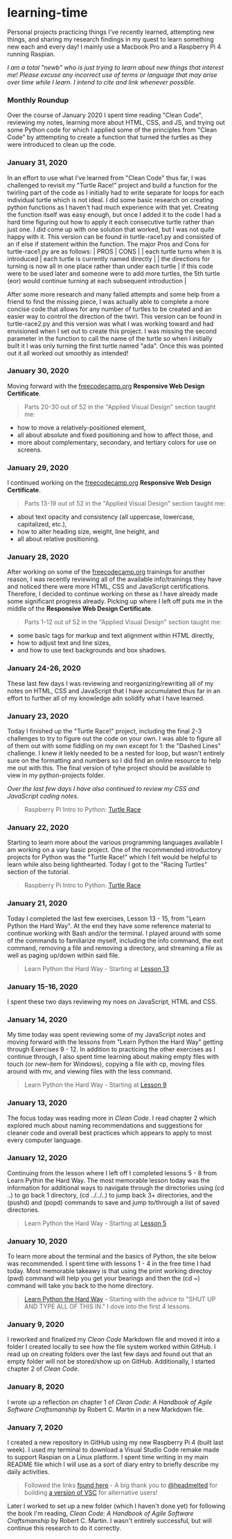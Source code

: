 # learning-time
Personal projects practicing things I've recently learned, attempting new things, and sharing my research findings in my quest to learn something new each and every day! I mainly use a Macbook Pro and a Raspberry Pi 4 running Raspian.

*I am a total "newb" who is just trying to learn about new things that interest me! Please excuse any incorrect use of terms or language that may arise over time while I learn. I intend to cite and link whenever possible.*


### Monthly Roundup
Over the course of January 2020 I spent time reading "Clean Code", reviewing my notes, learning more about HTML, CSS, and JS, and trying out some Python code for which I applied some of the principles from "Clean Code" by atttempting to create a function that turned the turtles as they were introduced to clean up the code. 

### January 31, 2020 
In an effort to use what I've learned from "Clean Code" thus far, I was challenged to revisit my "Turtle Race!" project and build a function for the twirling part of the code as I initially had to write separate for loops for each individual turtle which is not ideal. I did some basic research on creating python functions as I haven't had much experience with that yet. Creating the function itself was easy enough, but once I added it to the code I had a hard time figuring out how to apply it each consecutive turtle rather than just one. I did come up with one solution that worked, but I was not quite happy with it. This version can be found in turtle-race1.py and consisted of an if else if statement within the function. The major Pros and Cons for turtle-race1.py are as follows:
| PROS | CONS |
| each turtle turns when it is introduced | each turtle is currently named directly |
| the directions for turning is now all in one place rather than under each turtle | if this code were to be used later and someone were to add more turtles, the 5th turtle (eor) would continue turning at each subsequent introduction |

After some more research and many failed attempts and some help from a friend to find the missing piece, I was actually able to complete a more concise code that allows for any number of turtles to be created and an easier way to control the direction of the twirl. This version can be found in turtle-race2.py and this version was what I was working toward and had envisioned when I set out to create this project. I was missing the second parameter in the function to call the name of the turtle so when I initially built it I was only turning the first turtle named "ada". Once this was pointed out it all worked out smoothly as intended!

### January 30, 2020
Moving forward with the [freecodecamp.org](https://www.freecodecamp.org/learn) **Responsive Web Design Certificate**.

> Parts 20-30 out of 52 in the "Applied Visual Design" section taught me:
- how to move a relatively-positioned element,
- all about absolute and fixed positioning and how to affect those, and 
- more about complementary, secondary, and tertiary colors for use on screens.

### January 29, 2020
I continued working on the [freecodecamp.org](https://www.freecodecamp.org/learn) **Responsive Web Design Certificate**. 

> Parts 13-19 out of 52 in the "Applied Visual Design" section taught me:
- about text opacity and consistency (all uppercase, lowercase, capitalized, etc.),
- how to alter heading size, weight, line height, and 
- all about relative positioning.

### January 28, 2020
After working on some of the [freecodecamp.org](https://www.freecodecamp.org/learn) trainings for another reason, I was recently reviewing all of the available info/trainings they have and noticed there were more HTML, CSS and JavaScript certifications. Therefore, I decided to continue working on these as I have already made some significant progress already. Picking up where I left off puts me in the middle of the **Responsive Web Design Certificate**.

> Parts 1-12 out of 52 in the "Applied Visual Design" section taught me:
- some basic tags for markup and text alignment within HTML directly, 
- how to adjust text and line sizes,
- and how to use text backgrounds and box shadows.

### January 24-26, 2020
These last few days I was reviewing and reorganizing/rewriting all of my notes on HTML, CSS and JavaScript that I have accumulated thus far in an effort to further all of my knowledge adn solidify what I have learned.

### January 23, 2020
Today I finished up the "Turtle Race!" project, including the final 2-3 challenges to try to figure out the code on your own. I was able to figure all of them out with some fiddling on my own except for 1: the "Dashed Lines" challenge. I knew it liekly needed to be a nested for loop, but wasn't entirely sure on the formatting and numbers so I did find an online resource to help me out with this. The final version of tyhe project should be available to view in my python-projects folder.

*Over the last few days I have also continued to review my CSS and JavaScript coding notes.*

> Raspberry Pi Intro to Python: [Turtle Race](https://projects.raspberrypi.org/en/projects/turtle-race)

### January 22, 2020
Starting to learn more about the various programming languages available I am working on a vary basic project. One of the recommended introductory projects for Python was the "Turtle Race!" which I felt would be helpful to learn while also being lighthearted. Today I got to the "Racing Turtles" section of the tutorial.

> Raspberry Pi Intro to Python: [Turtle Race](https://projects.raspberrypi.org/en/projects/turtle-race)

### January 21, 2020
Today I completed the last few exercises, Lesson 13 - 15, from "Learn Python the Hard Way". At the end they have some reference material to continue working with Bash and/or the terminal. I played around with some of the commands to familiarize myself, including the info command, the exit command, removing a file and removing a directory, and streaming a file as well as paging up/down within said file.

> Learn Python the Hard Way - Starting at [Lesson 13](https://learnpythonthehardway.org/book/appendix-a-cli/ex13.html)

### January 15-16, 2020
I spent these two days reviewing my noes on JavaScript, HTML and CSS.

### January 14, 2020
My time today was spent reviewing some of my JavaScript notes and moving forward with the lessons from "Learn Python the Hard Way" getting through Exercises 9 - 12. In addition to practicing the other exercises as I continue through, I also spent time learning about making empty files with touch (or new-item for Windows), copying a file with cp, moving files around with mv, and viewing files with the less command.

> Learn Python the Hard Way - Starting at [Lesson 9](https://learnpythonthehardway.org/book/appendix-a-cli/ex9.html)

### January 13, 2020
The focus today was reading more in *Clean Code*. I read chapter 2 which explored much about naming recommendations and suggestions for cleaner code and overall best practices which appears to apply to most every computer language.

### January 12, 2020
Continuing from the lesson where I left off I completed lessons 5 - 8 from Learn Pythin the Hard Way. The most memorable lesson today was the information for additional ways to navigate through the directories using (cd ..) to go back 1 directory, (cd ../../..) to jump back 3+ directories, and the (pushd) and (popd) commands to save and jump to/through a list of saved directories.

> Learn Python the Hard Way - Starting at [Lesson 5](https://learnpythonthehardway.org/book/appendix-a-cli/ex5.html)

### January 10, 2020
To learn more about the terminal and the basics of Python, the site below was recommended. I spent time with lessons 1 - 4 in the free time I had today. Most memorable takeawy is that using the print working directoy (pwd) command will help you get your bearings and then the (cd ~) command will take you back to the home directory.

> [Learn Python the Hard Way](https://learnpythonthehardway.org/book/appendix-a-cli/introduction.html) - Starting with the advice to "SHUT UP AND TYPE ALL OF THIS IN." I dove into the first 4 lessons.

### January 9, 2020
I reworked and finalized my *Clean Code* Markdown file and moved it into a folder I created locally to see how the file system worked within GitHub. I read up on creating folders over the last few days and found out that an empty folder will not be stored/show up on GitHub. Additionally, I started chapter 2 of *Clean Code*.

### January 8, 2020
I wrote up a reflection on chapter 1 of *Clean Code: A Handbook of Agile Software Craftsmanship* by Robert C. Martin in a new Markdown file.

### January 7, 2020
I created a new repository in GitHub using my new Raspberry Pi 4 (built last week). I used my terminal to download a Visual Studio Code remake made to support Raspian on a Linux platform. I spent time writing in my main README file which I will use as a sort of diary entry to briefly describe my daily activities.

> Followed the links [found here](https://pimylifeup.com/raspberry-pi-visual-studio-code/) - A big thank you to [@headmelted](https://github.com/headmelted) for building [a version of VSC](https://code.headmelted.com/) for alternative users!

Later I worked to set up a new folder (which I haven't done yet) for following the book I'm reading, *Clean Code: A Handbook of Agile Software Craftsmanship* by Robert C. Martin. I wasn't entirely successful, but will continue this research to do it correctly.
